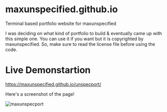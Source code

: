 # maxunspecified.github.io
Terminal based portfolio website for maxunspecified

I was deciding on what kind of portfolio to build & eventually came up with this simple one. You can use it if you want but it is copyrighted by maxunspecified. So, make sure to read the license file before using the code.

# Live Demonstartion
https://maxunspecified.github.io/unspecport/

Here's a screenshot of the page!

![maxunspecport](https://user-images.githubusercontent.com/100221977/181214470-be4d2655-f06e-4fc3-a257-fae0f9c228f6.png)
